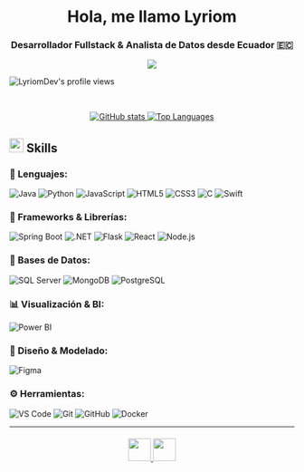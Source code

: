 <h1 align="center">Hola, me llamo Lyriom</h1>
<h3 align="center">Desarrollador Fullstack & Analista de Datos desde Ecuador 🇪🇨</h3>

<p align="center">
  <img src="https://user-images.githubusercontent.com/73097560/115834477-dbab4500-a447-11eb-908a-139a6edaec5c.gif">
</p>

<p align="left">
  <img src="https://komarev.com/ghpvc/?username=LyriomDev&label=Profile%20views&color=8caaee&style=for-the-badge" alt="LyriomDev's profile views" />
</p>

<br>

<p align="center">
  <a href="https://github.com/LyriomDev">
    <img src="https://github-readme-stats.vercel.app/api?username=LyriomDev&include_all_commits=true&show_icons=true&theme=tokyonight" alt="GitHub stats" />
  </a>
  <a href="https://github.com/LyriomDev">
    <img src="https://github-readme-stats.vercel.app/api/top-langs/?username=LyriomDev&layout=compact&theme=tokyonight&langs_count=8" alt="Top Languages" />
  </a>
</p>

## <img src="https://media2.giphy.com/media/QssGEmpkyEOhBCb7e1/giphy.gif" width="25"><b> Skills</b>

### 🚀 Lenguajes:
![Java](https://img.shields.io/badge/Java-ED8B00?style=for-the-badge&logo=openjdk&logoColor=white)
![Python](https://img.shields.io/badge/Python-3776AB?style=for-the-badge&logo=python&logoColor=white)
![JavaScript](https://img.shields.io/badge/JavaScript-F7DF1E?style=for-the-badge&logo=javascript&logoColor=black)
![HTML5](https://img.shields.io/badge/HTML5-E34F26?style=for-the-badge&logo=html5&logoColor=white)
![CSS3](https://img.shields.io/badge/CSS3-1572B6?style=for-the-badge&logo=css3&logoColor=white)
![C](https://img.shields.io/badge/C-00599C?style=for-the-badge&logo=c&logoColor=white)
![Swift](https://img.shields.io/badge/Swift-FA7343?style=for-the-badge&logo=swift&logoColor=white)

### 🧰 Frameworks & Librerías:
![Spring Boot](https://img.shields.io/badge/Spring_Boot-6DB33F?style=for-the-badge&logo=springboot&logoColor=white)
![.NET](https://img.shields.io/badge/.NET-512BD4?style=for-the-badge&logo=dotnet&logoColor=white)
![Flask](https://img.shields.io/badge/Flask-000000?style=for-the-badge&logo=flask&logoColor=white)
![React](https://img.shields.io/badge/React-20232A?style=for-the-badge&logo=react&logoColor=61DAFB)
![Node.js](https://img.shields.io/badge/Node.js-339933?style=for-the-badge&logo=nodedotjs&logoColor=white)

### 💾 Bases de Datos:
![SQL Server](https://img.shields.io/badge/Microsoft_SQL_Server-CC2927?style=for-the-badge&logo=microsoftsqlserver&logoColor=white)
![MongoDB](https://img.shields.io/badge/MongoDB-47A248?style=for-the-badge&logo=mongodb&logoColor=white)
![PostgreSQL](https://img.shields.io/badge/PostgreSQL-4169E1?style=for-the-badge&logo=postgresql&logoColor=white)

### 📊 Visualización & BI:
![Power BI](https://img.shields.io/badge/PowerBI-F2C811?style=for-the-badge&logo=Power%20BI&logoColor=black)

### 🎨 Diseño & Modelado:
![Figma](https://img.shields.io/badge/Figma-F24E1E?style=for-the-badge&logo=figma&logoColor=white)

### ⚙️ Herramientas:
![VS Code](https://img.shields.io/badge/VS_Code-007ACC?style=for-the-badge&logo=visualstudiocode&logoColor=white)
![Git](https://img.shields.io/badge/Git-F05032?style=for-the-badge&logo=git&logoColor=white)
![GitHub](https://img.shields.io/badge/GitHub-181717?style=for-the-badge&logo=github&logoColor=white)
![Docker](https://img.shields.io/badge/Docker-2496ED?style=for-the-badge&logo=docker&logoColor=white)

---

<div align="center" style="margin-top: 20px;">
  <a target="_blank" href="https://github.com/LyriomDev">
    <img src="https://cdn-icons-png.flaticon.com/512/25/25231.png" height="40">
  </a>
  <a target="_blank" href="mailto:lyriom.dev@gmail.com">
    <img src="https://upload.wikimedia.org/wikipedia/commons/7/7e/Gmail_icon_%282020%29.svg" height="40">
  </a>
</div>
